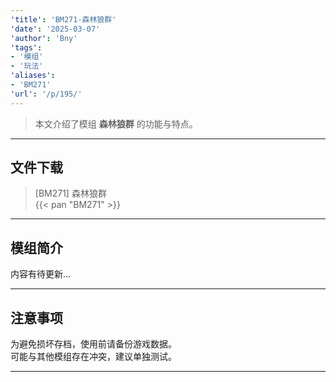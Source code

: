 ```yaml
---
'title': 'BM271-森林狼群'
'date': '2025-03-07'
'author': 'Bny'
'tags':
- '模组'
- '玩法'
'aliases':
- 'BM271'
'url': '/p/195/'
---
```


> 本文介绍了模组 **森林狼群** 的功能与特点。

---

## 文件下载

> [BM271] 森林狼群  
{{< pan "BM271" >}}  

---

## 模组简介

>  
内容有待更新...  

---

## 注意事项

>  
为避免损坏存档，使用前请备份游戏数据。  
可能与其他模组存在冲突，建议单独测试。  

---


